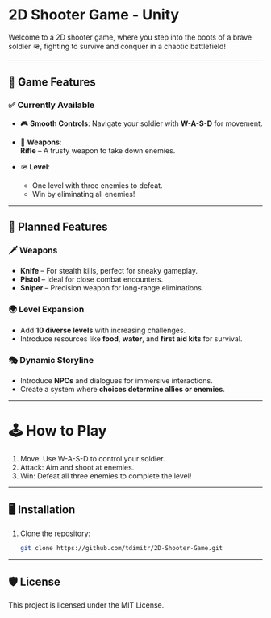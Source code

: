 # 2D Shooter Game - Unity

Welcome to a 2D shooter game, where you step into the boots of a brave soldier 🪖, fighting to survive and conquer in a chaotic battlefield! 

---

## 🚀 Game Features

### ✅ Currently Available
- 🎮 **Smooth Controls**: Navigate your soldier with **W-A-S-D** for movement.  
- 🔫 **Weapons**:  
  **Rifle** – A trusty weapon to take down enemies.  

- 🪖 **Level**:  
  -  One level with three enemies to defeat.  
  -  Win by eliminating all enemies!

---

## 🔧 Planned Features

### 🗡 **Weapons**
-  **Knife** – For stealth kills, perfect for sneaky gameplay.  
-  **Pistol** – Ideal for close combat encounters.  
-  **Sniper** – Precision weapon for long-range eliminations.  

### 🌍 **Level Expansion**
-  Add **10 diverse levels** with increasing challenges.  
-  Introduce resources like **food**, **water**, and **first aid kits** for survival.  

### 🎭 **Dynamic Storyline**
-  Introduce **NPCs** and dialogues for immersive interactions.  
-  Create a system where **choices determine allies or enemies**.  

---


# 🕹️ How to Play
1. Move: Use W-A-S-D to control your soldier. 
2. Attack: Aim and shoot at enemies. 
3. Win: Defeat all three enemies to complete the level! 

---

## 🖥️ Installation

1. Clone the repository:  
   ```bash
   git clone https://github.com/tdimitr/2D-Shooter-Game.git

---

## 🛡️ License
This project is licensed under the MIT License. 
